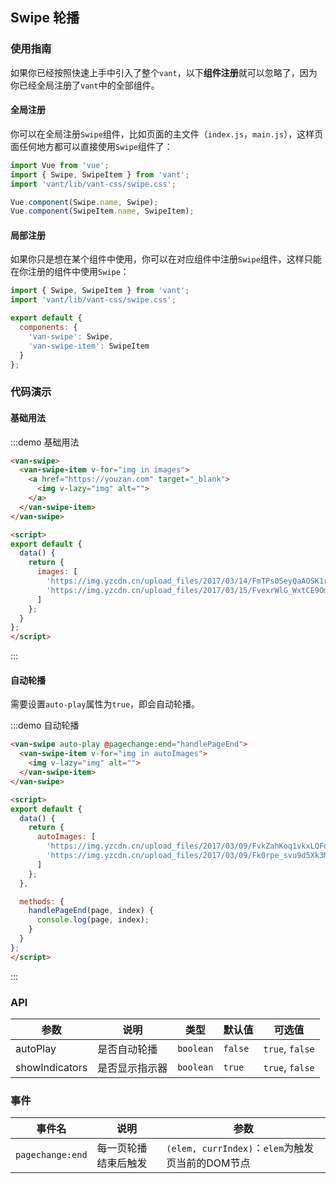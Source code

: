 <style>
@component-namespace demo {
  @b swipe {
    .van-swipe {
      height: 200px;

      img {
        width: 100%;
      }
    }
  }
}
</style>

<script>
export default {
  data() {
    return {
      autoImages: [
        'https://img.yzcdn.cn/upload_files/2017/03/09/FvkZahKoq1vkxLQFdVWeLf2UCqDz.png',
        'https://img.yzcdn.cn/upload_files/2017/03/09/Fk0rpe_svu9d5Xk3MUCWd1QeMXOu.png'
      ],
      images: [
        'https://img.yzcdn.cn/upload_files/2017/03/14/FmTPs0SeyQaAOSK1rRe1sL8RcwSY.jpeg',
        'https://img.yzcdn.cn/upload_files/2017/03/15/FvexrWlG_WxtCE9Omo5l27n_mAG_.jpeg'
      ]
    };
  },

  methods: {
    handlePageEnd(page, index) {
      console.log(page, index);
    }
  }
};
</script>

## Swipe 轮播

### 使用指南

如果你已经按照快速上手中引入了整个`vant`，以下**组件注册**就可以忽略了，因为你已经全局注册了`vant`中的全部组件。

#### 全局注册

你可以在全局注册`Swipe`组件，比如页面的主文件（`index.js`，`main.js`），这样页面任何地方都可以直接使用`Swipe`组件了：

```js
import Vue from 'vue';
import { Swipe, SwipeItem } from 'vant';
import 'vant/lib/vant-css/swipe.css';

Vue.component(Swipe.name, Swipe);
Vue.component(SwipeItem.name, SwipeItem);
```

#### 局部注册

如果你只是想在某个组件中使用，你可以在对应组件中注册`Swipe`组件，这样只能在你注册的组件中使用`Swipe`：

```js
import { Swipe, SwipeItem } from 'vant';
import 'vant/lib/vant-css/swipe.css';

export default {
  components: {
    'van-swipe': Swipe,
    'van-swipe-item': SwipeItem
  }
};
```

### 代码演示

#### 基础用法

:::demo 基础用法
```html
<van-swipe>
  <van-swipe-item v-for="img in images">
    <a href="https://youzan.com" target="_blank">
      <img v-lazy="img" alt="">
    </a>
  </van-swipe-item>
</van-swipe>

<script>
export default {
  data() {
    return {
      images: [
        'https://img.yzcdn.cn/upload_files/2017/03/14/FmTPs0SeyQaAOSK1rRe1sL8RcwSY.jpeg',
        'https://img.yzcdn.cn/upload_files/2017/03/15/FvexrWlG_WxtCE9Omo5l27n_mAG_.jpeg'
      ]
    };
  }
};
</script>
```
:::

#### 自动轮播

需要设置`auto-play`属性为`true`，即会自动轮播。

:::demo 自动轮播
```html
<van-swipe auto-play @pagechange:end="handlePageEnd">
  <van-swipe-item v-for="img in autoImages">
    <img v-lazy="img" alt="">
  </van-swipe-item>
</van-swipe>

<script>
export default {
  data() {
    return {
      autoImages: [
        'https://img.yzcdn.cn/upload_files/2017/03/09/FvkZahKoq1vkxLQFdVWeLf2UCqDz.png',
        'https://img.yzcdn.cn/upload_files/2017/03/09/Fk0rpe_svu9d5Xk3MUCWd1QeMXOu.png'
      ]
    };
  },

  methods: {
    handlePageEnd(page, index) {
      console.log(page, index);
    }
  }
};
</script>
```
:::

### API

| 参数       | 说明      | 类型       | 默认值       | 可选值       |
|-----------|-----------|-----------|-------------|-------------|
| autoPlay | 是否自动轮播 | `boolean`  |    `false`     |    `true`, `false`      |
| showIndicators | 是否显示指示器 | `boolean`  |   `true`       |   `true`, `false`       |

### 事件

| 事件名       | 说明      | 参数 |
|-----------|-----------|-----------|
| `pagechange:end` | 每一页轮播结束后触发 | `(elem, currIndex)`：`elem`为触发页当前的DOM节点 |
